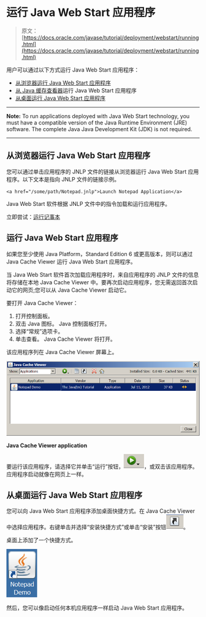 # 运行 Java Web Start 应用程序

> 原文： [https://docs.oracle.com/javase/tutorial/deployment/webstart/running.html](https://docs.oracle.com/javase/tutorial/deployment/webstart/running.html)

用户可以通过以下方式运行 Java Web Start 应用程序：

*   [从浏览器运行 Java Web Start 应用程序](#web)
*   [从 Java 缓存查看器](#cache)运行 Java Web Start 应用程序
*   [从桌面运行 Java Web Start 应用程序](#desktop)

* * *

**Note:** To run applications deployed with Java Web Start technology, you must have a compatible version of the Java Runtime Environment (JRE) software. The complete Java Java Development Kit (JDK) is not required.

* * *

## 从浏览器运行 Java Web Start 应用程序

您可以通过单击应用程序的 JNLP 文件的链接从浏览器运行 Java Web Start 应用程序。以下文本是指向 JNLP 文件的链接示例。

```
<a href="/some/path/Notepad.jnlp">Launch Notepad Application</a>

```

Java Web Start 软件根据 JNLP 文件中的指令加载和运行应用程序。

立即尝试：[运行记事本](https://docs.oracle.com/javase/tutorialJWS/samples/deployment/NotepadJWSProject/Notepad.jnlp)

## 运行 Java Web Start 应用程序

如果您至少使用 Java Platform，Standard Edition 6 或更高版本，则可以通过 Java Cache Viewer 运行 Java Web Start 应用程序。

当 Java Web Start 软件首次加载应用程序时，来自应用程序的 JNLP 文件的信息将存储在本地 Java Cache Viewer 中。要再次启动应用程序，您无需返回首次启动它的网页;您可以从 Java Cache Viewer 启动它。

要打开 Java Cache Viewer：

1.  打开控制面板。
2.  双击 Java 图标。 Java 控制面板打开。
3.  选择“常规”选项卡。
4.  单击查看。 Java Cache Viewer 将打开。

该应用程序列在 Java Cache Viewer 屏幕上。

![A screen shot of the Java Cache Viewer application](img/e98cc6d9db23df1fc6b4d1d76146bb08.jpg)

**Java Cache Viewer application**



要运行该应用程序，请选择它并单击“运行”按钮，![The Run button](img/188a622272ff2e880730fc3177480146.jpg)，或双击该应用程序。应用程序启动就像在网页上一样。 

## 从桌面运行 Java Web Start 应用程序

您可以向 Java Web Start 应用程序添加桌面快捷方式。在 Java Cache Viewer 中选择应用程序。右键单击并选择“安装快捷方式”或单击“安装”按钮![The Install button](img/3228ba88df031ec25ac55c1338c70aff.jpg)。

桌面上添加了一个快捷方式。

![](img/a8151bcce4f3de157ddfd893b3c871aa.jpg)

然后，您可以像启动任何本机应用程序一样启动 Java Web Start 应用程序。